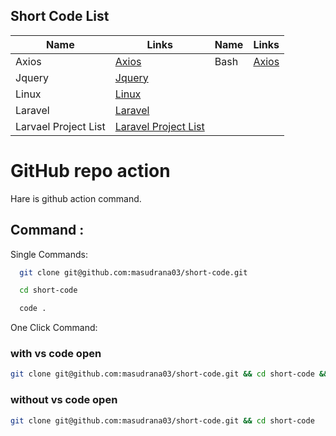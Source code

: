 

## Short Code List

| Name       | Links                          | Name     | Links |
|---------------|--------------------------------------|-------------|----------|
| Axios | [ Axios ](https://github.com/masudrana03/short-code/blob/master/readme/axios.md) | Bash | [ Axios ](https://github.com/masudrana03/short-code/blob/master/readme/bash.md)
| Jquery | [ Jquery ](https://github.com/masudrana03/short-code/blob/master/readme/jquery.md) |
| Linux |  [ Linux ](https://github.com/masudrana03/short-code/blob/master/readme/linux.md) |
| Laravel | [ Laravel ](https://github.com/masudrana03/short-code/blob/master/readme/laravel.md) |
| Larvael Project List | [ Laravel Project List ](https://github.com/masudrana03/short-code/blob/master/readme/laravel-project-list.md) |



# GitHub repo action
Hare is github action command.

## Command :

Single Commands:

```bash
  git clone git@github.com:masudrana03/short-code.git
```


```bash
  cd short-code
```

```bash
  code .
```

One Click Command:

### with vs code open

```bash
git clone git@github.com:masudrana03/short-code.git && cd short-code && code .
```
### without vs code open

```bash
git clone git@github.com:masudrana03/short-code.git && cd short-code
```



